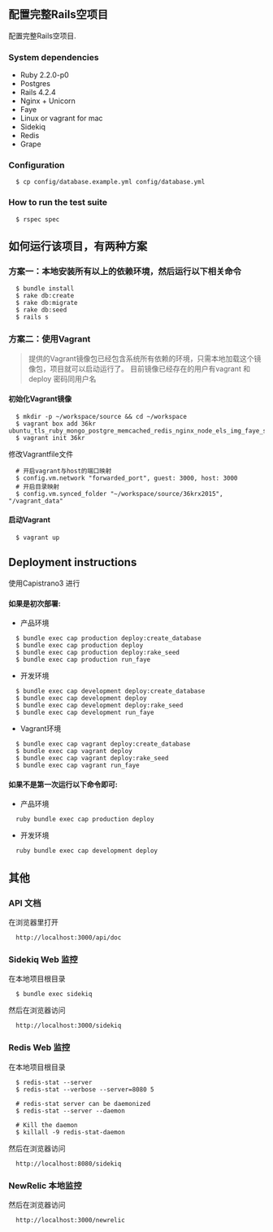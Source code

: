 ## 配置完整Rails空项目

配置完整Rails空项目.

### System dependencies

* Ruby 2.2.0-p0
* Postgres
* Rails 4.2.4
* Nginx + Unicorn
* Faye
* Linux or vagrant for mac
* Sidekiq
* Redis
* Grape

### Configuration
```
  $ cp config/database.example.yml config/database.yml
```

### How to run the test suite
```
  $ rspec spec
```

## 如何运行该项目，有两种方案

### 方案一：本地安装所有以上的依赖环境，然后运行以下相关命令

```shell
  $ bundle install
  $ rake db:create
  $ rake db:migrate
  $ rake db:seed
  $ rails s
```

### 方案二：使用Vagrant

> 提供的Vagrant镜像包已经包含系统所有依赖的环境，只需本地加载这个镜像包，项目就可以启动运行了。
 目前镜像已经存在的用户有vagrant 和 deploy 密码同用户名

#### 初始化Vagrant镜像

```shell
  $ mkdir -p ~/workspace/source && cd ~/workspace
  $ vagrant box add 36kr ubuntu_tls_ruby_mongo_postgre_memcached_redis_nginx_node_els_img_faye_sidekiq_36kr_v3.box
  $ vagrant init 36kr
```

 修改Vagrantfile文件
```shell
  # 开启vagrant与host的端口映射
  $ config.vm.network "forwarded_port", guest: 3000, host: 3000
  # 开启目录映射
  $ config.vm.synced_folder "~/workspace/source/36krx2015", "/vagrant_data"
```

#### 启动Vagrant

```shell
  $ vagrant up
```

## Deployment instructions

使用Capistrano3 进行

#### 如果是初次部署:

* 产品环境
```shell
  $ bundle exec cap production deploy:create_database
  $ bundle exec cap production deploy
  $ bundle exec cap production deploy:rake_seed
  $ bundle exec cap production run_faye
```
* 开发环境
```shell
  $ bundle exec cap development deploy:create_database
  $ bundle exec cap development deploy
  $ bundle exec cap development deploy:rake_seed
  $ bundle exec cap development run_faye
```
* Vagrant环境
```shell
  $ bundle exec cap vagrant deploy:create_database
  $ bundle exec cap vagrant deploy
  $ bundle exec cap vagrant deploy:rake_seed
  $ bundle exec cap vagrant run_faye
```

#### 如果不是第一次运行以下命令即可:

* 产品环境
```shell
  ruby bundle exec cap production deploy
```
* 开发环境
```shell
  ruby bundle exec cap development deploy
```
## 其他

### API 文档

在浏览器里打开
```shell
  http://localhost:3000/api/doc
```
### Sidekiq Web 监控

在本地项目根目录
```shell
  $ bundle exec sidekiq
```
然后在浏览器访问
```shell
  http://localhost:3000/sidekiq
```
### Redis Web 监控

在本地项目根目录
```shell
  $ redis-stat --server
  $ redis-stat --verbose --server=8080 5

  # redis-stat server can be daemonized
  $ redis-stat --server --daemon

  # Kill the daemon
  $ killall -9 redis-stat-daemon
```
然后在浏览器访问
```shell
  http://localhost:8080/sidekiq
```

### NewRelic 本地监控

然后在浏览器访问
```shell
  http://localhost:3000/newrelic
```
